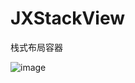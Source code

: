 # JXStackView
栈式布局容器

![image](https://github.com/JiongXing/JXStackView/screenshots/screenshots1.png)